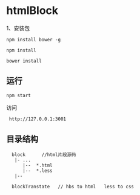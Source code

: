 # htmlBlock


1、安装包
```
npm install bower -g

npm install

bower install

```

## 运行
```
npm start
```
访问
```
 http://127.0.0.1:3001
```

## 目录结构
```
  block      //html片段源码
   |- ...
      |--  *.html
      |--  *.less
   |--
   
  blockTranstate   // hbs to html   less to css
  
  ```
  
